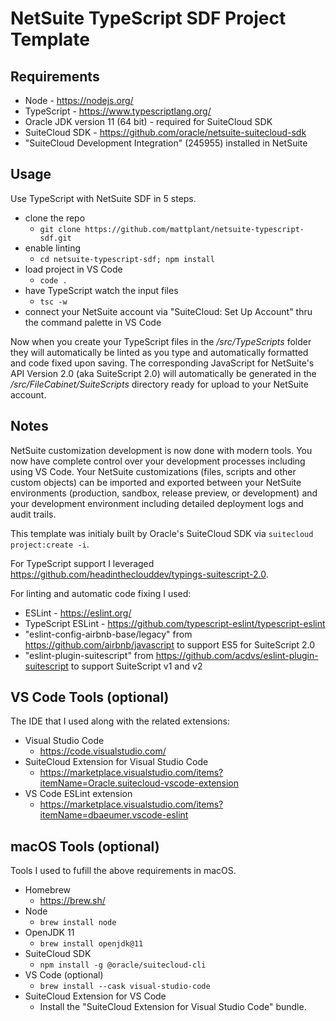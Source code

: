 # NetSuite TypeScript SDF Project Template

## Requirements
- Node - https://nodejs.org/
- TypeScript - https://www.typescriptlang.org/
- Oracle JDK version 11 (64 bit) - required for SuiteCloud SDK
- SuiteCloud SDK - https://github.com/oracle/netsuite-suitecloud-sdk
- "SuiteCloud Development Integration" (245955) installed in NetSuite

## Usage
Use TypeScript with NetSuite SDF in 5 steps.
- clone the repo
  - `git clone https://github.com/mattplant/netsuite-typescript-sdf.git`
- enable linting
  - `cd netsuite-typescript-sdf; npm install`
- load project in VS Code
  - `code .`
- have TypeScript watch the input files
  - `tsc -w`
- connect your NetSuite account via "SuiteCloud: Set Up Account" thru the command palette in VS Code

Now when you create your TypeScript files in the */src/TypeScripts* folder they will automatically be linted as you type and automatically formatted and code fixed upon saving. The corresponding JavaScript for NetSuite's API Version 2.0 (aka SuiteScript 2.0) will automatically be generated in the */src/FileCabinet/SuiteScripts* directory ready for upload to your NetSuite account.

## Notes

NetSuite customization development is now done with modern tools. You now have complete control over your development processes including using VS Code. Your NetSuite customizations (files, scripts and other custom objects) can be imported and exported between your NetSuite environments (production, sandbox, release preview, or development) and your development environment including detailed deployment logs and audit trails.

This template was initialy built by Oracle's SuiteCloud SDK via `suitecloud project:create -i`.

For TypeScript support I leveraged https://github.com/headintheclouddev/typings-suitescript-2.0.

For linting and automatic code fixing I used:
- ESLint - https://eslint.org/
- TypeScript ESLint - https://github.com/typescript-eslint/typescript-eslint
- "eslint-config-airbnb-base/legacy" from https://github.com/airbnb/javascript to support ES5 for SuiteScript 2.0
- "eslint-plugin-suitescript" from https://github.com/acdvs/eslint-plugin-suitescript to support SuiteScript v1 and v2

## VS Code Tools (optional)

The IDE that I used along with the related extensions:
- Visual Studio Code
  - https://code.visualstudio.com/
- SuiteCloud Extension for Visual Studio Code
  - https://marketplace.visualstudio.com/items?itemName=Oracle.suitecloud-vscode-extension
- VS Code ESLint extension
  - https://marketplace.visualstudio.com/items?itemName=dbaeumer.vscode-eslint

## macOS Tools (optional)

Tools I used to fufill the above requirements in macOS.

- Homebrew
  - https://brew.sh/
- Node
  - `brew install node`
- OpenJDK 11
  - `brew install openjdk@11`
- SuiteCloud SDK
  - `npm install -g @oracle/suitecloud-cli`
- VS Code (optional)
  - `brew install --cask visual-studio-code`
- SuiteCloud Extension for VS Code
  - Install the "SuiteCloud Extension for Visual Studio Code" bundle.
